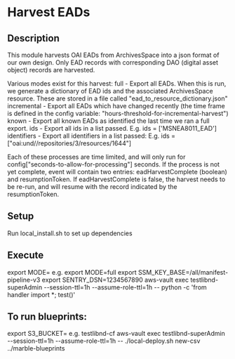 # Harvest EADs

## Description
This module harvests OAI EADs from ArchivesSpace into a json format of our own design.  Only EAD records with corresponding DAO (digital asset object) records are harvested.

Various modes exist for this harvest:
full - Export all EADs.
    When this is run, we generate a dictionary of EAD ids and the associated ArchivesSpace resource.  These are stored in a file called "ead_to_resource_dictionary.json"
incremental - Export all EADs which have changed recently (the time frame is defined in the config variable: "hours-threshold-for-incremental-harvest")
known - Export all known EADs as identified the last time we ran a full export.
ids - Export all ids in a list passed.  E.g.  ids = ['MSNEA8011_EAD']
identifiers - Export all identifiers in a list passed:  E.g.  ids = ["oai:und//repositories/3/resources/1644"]

Each of these processes are time limited, and will only run for config["seconds-to-allow-for-processing"] seconds.
If the process is not yet complete, event will contain two entries: eadHarvestComplete (boolean)
        and resumptionToken.  If eadHarvestComplete is false, the harvest needs to be re-run, and will resume with the record indicated by the resumptionToken.

## Setup
Run local_install.sh to set up dependencies

## Execute
export MODE=<appropriate mode>  e.g. export MODE=full
export SSM_KEY_BASE=/all/manifest-pipeline-v3
export SENTRY_DSN=1234567890
aws-vault exec testlibnd-superAdmin --session-ttl=1h --assume-role-ttl=1h --
python -c 'from handler import *; test()'

## To run blueprints:
export S3_BUCKET=<s3 bucket>  e.g. testlibnd-cf
aws-vault exec testlibnd-superAdmin --session-ttl=1h --assume-role-ttl=1h --
./local-deploy.sh new-csv ../marble-blueprints
